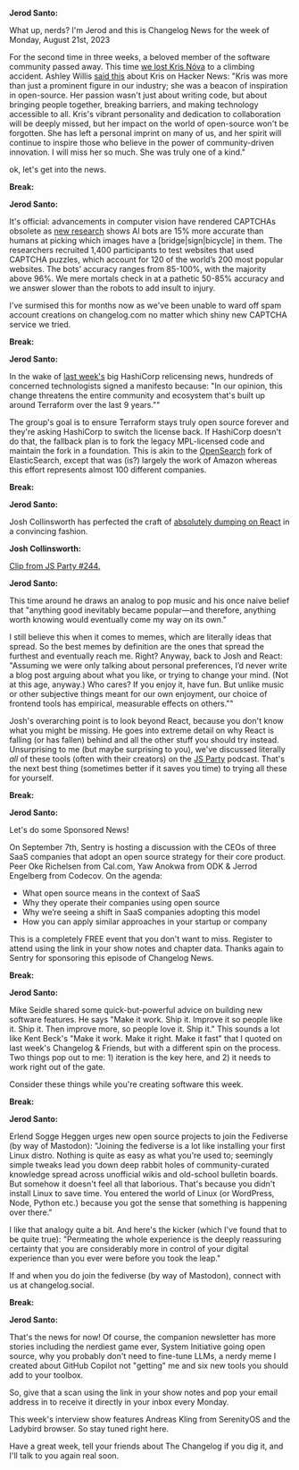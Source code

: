 **Jerod Santo:**

What up, nerds? I'm Jerod and this is Changelog News for the week of Monday, August 21st, 2023

For the second time in three weeks, a beloved member of the software community passed away. This time [we lost Kris Nóva](https://nivenly.org/blog/2023/08/19/an-announcement-regarding-kris-nóva/) to a climbing accident. Ashley Willis [said this](https://news.ycombinator.com/item?id=37202382) about Kris on Hacker News: "Kris was more than just a prominent figure in our industry; she was a beacon of inspiration in open-source. Her passion wasn't just about writing code, but about bringing people together, breaking barriers, and making technology accessible to all. Kris's vibrant personality and dedication to collaboration will be deeply missed, but her impact on the world of open-source won't be forgotten. She has left a personal imprint on many of us, and her spirit will continue to inspire those who believe in the power of community-driven innovation. I will miss her so much. She was truly one of a kind."

ok, let's get into the news.

**Break:**

**Jerod Santo:**

It's official: advancements in computer vision have rendered CAPTCHAs obsolete as [new research](https://arxiv.org/pdf/2307.12108.pdf) shows AI bots are 15% more accurate than humans at picking which images have a \[bridge|sign|bicycle\] in them. The researchers recruited 1,400 participants to test websites that used CAPTCHA puzzles, which account for 120 of the world’s 200 most popular websites. The bots’ accuracy ranges from 85-100%, with the majority above 96%. We mere mortals check in at a pathetic 50-85% accuracy and we answer slower than the robots to add insult to injury.

I've surmised this for months now as we've been unable to ward off spam account creations on changelog.com no matter which shiny new CAPTCHA service we tried.

**Break:**

**Jerod Santo:**

In the wake of [last week's](https://changelog.com/news/57/email) big HashiCorp relicensing news, hundreds of concerned technologists signed a manifesto because: "In our opinion, this change threatens the entire community and ecosystem that's built up around Terraform over the last 9 years.""

The group's goal is to ensure Terraform stays truly open source forever and they're asking HashiCorp to switch the license back. If HashiCorp doesn't do that, the fallback plan is to fork the legacy MPL-licensed code and maintain the fork in a foundation. This is akin to the [OpenSearch](https://opensearch.org) fork of ElasticSearch, except that was (is?) largely the work of Amazon whereas this effort represents almost 100 different companies.

**Break:**

**Jerod Santo:**

Josh Collinsworth has perfected the craft of [absolutely dumping on React](https://joshcollinsworth.com/blog/self-fulfilling-prophecy-of-react) in a convincing fashion.

**Josh Collinsworth:**

[Clip from JS Party #244.](https://changelog.com/jsparty/244)

**Jerod Santo:**

This time around he draws an analog to pop music and his once naive belief that "anything good inevitably became popular—and therefore, anything worth knowing would eventually come my way on its own."

I still believe this when it comes to memes, which are literally ideas that spread. So the best memes by definition are the ones that spread the furthest and eventually reach me. Right? Anyway, back to Josh and React: "Assuming we were only talking about personal preferences, I’d never write a blog post arguing about what you like, or trying to change your mind. (Not at this age, anyway.) Who cares? If you enjoy it, have fun. But unlike music or other subjective things meant for our own enjoyment, our choice of frontend tools has empirical, measurable effects on others.""

Josh's overarching point is to look beyond React, because you don't know what you might be missing. He goes into extreme detail on why React is falling (or has fallen) behind and all the other stuff you should try instead. Unsurprising to me (but maybe surprising to you), we've discussed literally _all_ of these tools (often with their creators) on the [JS Party](https://jsparty.fm) podcast. That's the next best thing (sometimes better if it saves you time) to trying all these for yourself.

**Break:**

**Jerod Santo:**

Let's do some Sponsored News!

On September 7th, Sentry is hosting a discussion with the CEOs of three SaaS companies that adopt an open source strategy for their core product. Peer Oke Richelsen from Cal.com, Yaw Anokwa from ODK & Jerrod Engelberg from Codecov. On the agenda:

- What open source means in the context of SaaS
- Why they operate their companies using open source
- Why we’re seeing a shift in SaaS companies adopting this model
- How you can apply similar approaches in your startup or company

This is a completely FREE event that you don't want to miss. Register to attend using the link in your show notes and chapter data. Thanks again to Sentry for sponsoring this episode of Changelog News.

**Break:**

**Jerod Santo:**

Mike Seidle shared some quick-but-powerful advice on building new software features. He says "Make it work. Ship it. Improve it so people like it. Ship it. Then improve more, so people love it. Ship it." This sounds a lot like Kent Beck's "Make it work. Make it right. Make it fast" that I quoted on last week's Changelog & Friends, but with a different spin on the process. Two things pop out to me: 1) iteration is the key here, and 2) it needs to work right out of the gate.

Consider these things while you're creating software this week.

**Break:**

**Jerod Santo:**

Erlend Sogge Heggen urges new open source projects to join the Fediverse (by way of Mastodon): "Joining the fediverse is a lot like installing your first Linux distro. Nothing is quite as easy as what you're used to; seemingly simple tweaks lead you down deep rabbit holes of community-curated knowledge spread across unofficial wikis and old-school bulletin boards. But somehow it doesn't feel all that laborious. That's because you didn't install Linux to save time. You entered the world of Linux (or WordPress, Node, Python etc.) because you got the sense that something is happening over there."

I like that analogy quite a bit. And here's the kicker (which I've found that to be quite true): "Permeating the whole experience is the deeply reassuring certainty that you are considerably more in control of your digital experience than you ever were before you took the leap."

If and when you do join the fediverse (by way of Mastodon), connect with us at changelog.social.

**Break:**

**Jerod Santo:**

That's the news for now! Of course, the companion newsletter has more stories including the nerdiest game ever, System Initiative going open source, why you probably don't need to fine-tune LLMs, a nerdy meme I created about GitHub Copilot not "getting" me and six new tools you should add to your toolbox.

So, give that a scan using the link in your show notes and pop your email address in to receive it directly in your inbox every Monday.

This week's interview show features Andreas Kling from SerenityOS and the Ladybird browser. So stay tuned right here.

Have a great week, tell your friends about The Changelog if you dig it, and I'll talk to you again real soon.

